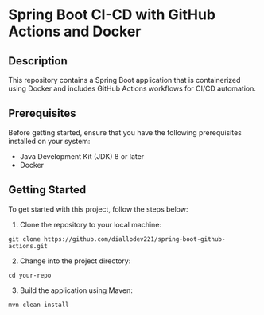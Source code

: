 # Spring Boot CI-CD with GitHub Actions and Docker

## Description
This repository contains a Spring Boot application that is containerized using Docker and includes GitHub Actions workflows for CI/CD automation.

## Prerequisites

Before getting started, ensure that you have the following prerequisites installed on your system:

- Java Development Kit (JDK) 8 or later
- Docker

## Getting Started

To get started with this project, follow the steps below:

1. Clone the repository to your local machine:

```shell
git clone https://github.com/diallodev221/spring-boot-github-actions.git
````

2. Change into the project directory:
```
cd your-repo
```

3. Build the application using Maven:
```shell
mvn clean install
```
